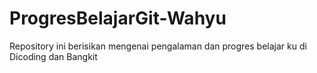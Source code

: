 # ProgresBelajarGit-Wahyu
Repository ini berisikan mengenai pengalaman dan progres belajar ku di Dicoding dan Bangkit 
